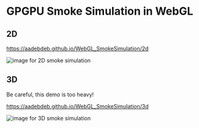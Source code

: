 # GPGPU Smoke Simulation in WebGL

## 2D

https://aadebdeb.github.io/WebGL_SmokeSimulation/2d

![image for 2D smoke simulation](https://user-images.githubusercontent.com/10070637/57664039-8ea27f80-7631-11e9-88fa-7fd1a7afe3ed.gif)

## 3D

Be careful, this demo is too heavy!

https://aadebdeb.github.io/WebGL_SmokeSimulation/3d

![image for 3D smoke simulation](https://user-images.githubusercontent.com/10070637/57664040-906c4300-7631-11e9-8488-818238fb4c06.gif)